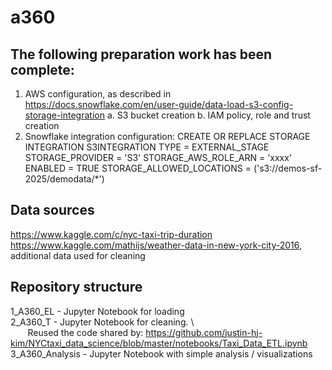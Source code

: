 # a360
## The following preparation work has been complete:

1. AWS configuration, as described in https://docs.snowflake.com/en/user-guide/data-load-s3-config-storage-integration
    a. S3 bucket creation
    b. IAM policy, role and trust creation
2. Snowflake integration configuration:
    CREATE OR REPLACE STORAGE INTEGRATION S3INTEGRATION
      TYPE = EXTERNAL_STAGE
      STORAGE_PROVIDER = 'S3'
      STORAGE_AWS_ROLE_ARN = 'xxxx'
      ENABLED = TRUE
      STORAGE_ALLOWED_LOCATIONS = ('s3://demos-sf-2025/demodata/*')
   
## Data sources
https://www.kaggle.com/c/nyc-taxi-trip-duration
https://www.kaggle.com/mathijs/weather-data-in-new-york-city-2016, additional data used for cleaning

## Repository structure
1_A360_EL - Jupyter Notebook for loading \
2_A360_T - Jupyter Notebook for cleaning. \  
           &nbsp;&nbsp;&nbsp;&nbsp;&nbsp;&nbsp; Reused the code shared by: https://github.com/justin-hj-kim/NYCtaxi_data_science/blob/master/notebooks/Taxi_Data_ETL.ipynb \
3_A360_Analysis - Jupyter Notebook with simple analysis / visualizations
